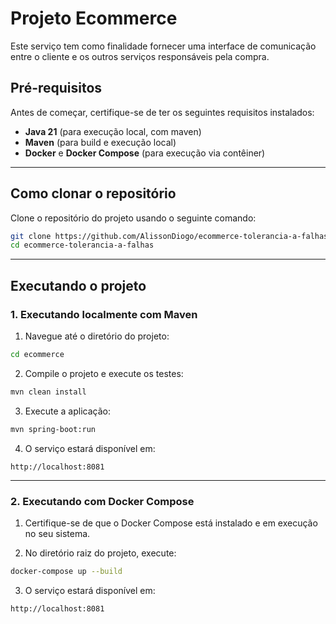 # Projeto Ecommerce

Este serviço tem como finalidade fornecer uma interface de comunicação entre o cliente e os outros serviços responsáveis pela compra.

## Pré-requisitos

Antes de começar, certifique-se de ter os seguintes requisitos instalados:

- **Java 21** (para execução local, com maven)
- **Maven** (para build e execução local)
- **Docker** e **Docker Compose** (para execução via contêiner)

---

## Como clonar o repositório

Clone o repositório do projeto usando o seguinte comando:

```bash
git clone https://github.com/AlissonDiogo/ecommerce-tolerancia-a-falhas.git
cd ecommerce-tolerancia-a-falhas
```

---

## Executando o projeto

### 1. Executando localmente com Maven

1. Navegue até o diretório do projeto:

```bash
cd ecommerce
```

2. Compile o projeto e execute os testes:

```bash
mvn clean install
```

3. Execute a aplicação:

```bash
mvn spring-boot:run
```

4. O serviço estará disponível em:

```
http://localhost:8081
```

---

### 2. Executando com Docker Compose

1. Certifique-se de que o Docker Compose está instalado e em execução no seu sistema.

2. No diretório raiz do projeto, execute:

```bash
docker-compose up --build
```

3. O serviço estará disponível em:

```
http://localhost:8081
```
